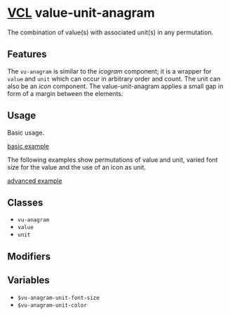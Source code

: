 # [VCL](https://github.com/vcl/doc) value-unit-anagram

The combination of value(s) with associated unit(s) in any permutation.

## Features

The `vu-anagram` is similar to the _icogram_ component;
it is a wrapper for `value` and `unit`
which can occur in arbitrary order and count.
The unit can also be an _icon_ component.
The value-unit-anagram applies a small gap in form of a margin
between the elements.

## Usage

Basic usage.

[basic example](/demo/example-basic.html)

The following examples show permutations of value and unit,
varied font size for the value and the use of an icon as unit.

[advanced example](/demo/example-advanced.html)

## Classes

- `vu-anagram`
- `value`
- `unit`

## Modifiers

## Variables

- `$vu-anagram-unit-font-size`
- `$vu-anagram-unit-color`
